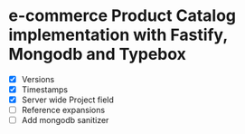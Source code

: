 # e-commerce Product Catalog implementation with Fastify, Mongodb and Typebox

- [X] Versions
- [X] Timestamps
- [X] Server wide Project field
- [ ] Reference expansions
- [ ] Add mongodb sanitizer